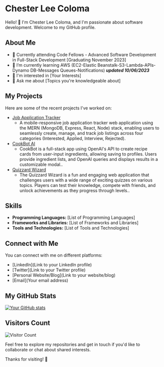 # Chester Lee Coloma

Hello! 👋 I'm Chester Lee Coloma, and I'm passionate about software development. Welcome to my GitHub profile.

## About Me

* 💼 Currently attending Code Fellows - Advanced Software Development in Full-Stack Development \[Graduating November 2023\]
* 🌱 I’m currently learning AWS (EC2-Elastic Beanstalk-S3-Lambda-APIs-Dynamo DB-Messages Queues-Notifications) ***updated 10/06/2023***
* 🤔 I'm interested in [Your Interests]
* 💬 Ask me about [Topics you're knowledgeable about]

## My Projects

Here are some of the recent projects I've worked on:

* [Job Application Tracker](https://job-application-tracker-app.netlify.app/)
    * A mobile-responsive job application tracker web application using the MERN (MongoDB, Express, React, Node) stack, enabling users to seamlessly create, manage, and track job listings across four categories (Interested, Applied, Interview, Rejected).
* [CookBot AI](https://cookbot-ai-app.netlify.app/)
    * CookBot is a full-stack app using OpenAI's API to create recipe cards from user-input ingredients, allowing saving to profiles. Users provide ingredient lists, and OpenAI queries and displays results in a customizable modal..
* [Quizzard Wizard](https://code-fellow-quizzards.github.io/quizzard-wizard/)
    * The Quizzard Wizard is a fun and engaging web application that challenges users with a wide range of exciting quizzes on various topics. Players can test their knowledge, compete with friends, and unlock achievements as they progress through levels..

## Skills

* **Programming Languages:** [List of Programming Languages]
* **Frameworks and Libraries:** [List of Frameworks and Libraries]
* **Tools and Technologies:** [List of Tools and Technologies]

## Connect with Me

You can connect with me on different platforms:

* \[LinkedIn\]\(Link to your LinkedIn profile\)
* \[Twitter\]\(Link to your Twitter profile\)
* \[Personal Website/Blog\]\(Link to your website/blog\)
* \[Email\]\(Your email address\)

## My GitHub Stats

[![Your GitHub stats](https://github-readme-stats.vercel.app/api?username=YourUsername&show_icons=true&theme=dark)](https://github.com/YourUsername)

## Visitors Count

![Visitor Count](https://profile-counter.glitch.me/YourUsername/count.svg)

Feel free to explore my repositories and get in touch if you'd like to collaborate or chat about shared interests.

Thanks for visiting! 🚀